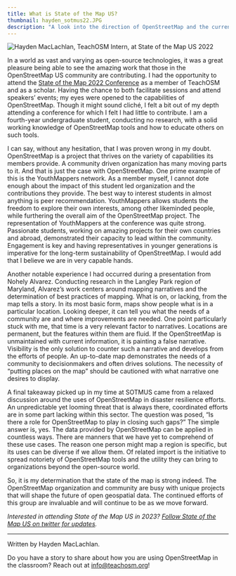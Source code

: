```yaml
---
title: What is State of the Map US?
thumbnail: hayden_sotmus22.JPG
description: "A look into the direction of OpenStreetMap and the current problems it is tackling."
---
```


![Hayden MacLachlan, TeachOSM Intern, at State of the Map US 2022](../../../assets/images/blog/hayden_sotmus22.JPG)

In a world as vast and varying as open-source technologies, it was a great pleasure being able to see the amazing work that those in the OpenStreetMap US community are contributing. I had the opportunity to attend the [State of the Map 2022 Conference](https://2022.stateofthemap.us/) as a member of TeachOSM and as a scholar. Having the chance to both facilitate sessions and attend speakers’ events; my eyes were opened to the capabilities of OpenStreetMap. Though it might sound cliché, I felt a bit out of my depth attending a conference for which I felt I had little to contribute. I am a fourth-year undergraduate student, conducting no research, with a solid working knowledge of OpenStreetMap tools and how to educate others on such tools.
 
I can say, without any hesitation, that I was proven wrong in my doubt. OpenStreetMap is a project that thrives on the variety of capabilities its members provide. A community driven organization has many moving parts to it. And that is just the case with OpenStreetMap. One prime example of this is the YouthMappers network. As a member myself, I cannot dote enough about the impact of this student led organization and the contributions they provide. The best way to interest students in almost anything is peer recommendation. YouthMappers allows students the freedom to explore their own interests, among other likeminded people, while furthering the overall aim of the OpenStreetMap project. The representation of YouthMappers at the conference was quite strong. Passionate students, working on amazing projects for their own countries and abroad, demonstrated their capacity to lead within the community. Engagement is key and having representatives in younger generations is imperative for the long-term sustainability of OpenStreetMap. I would add that I believe we are in very capable hands.
 
Another notable experience I had occurred during a presentation from Nohely Alvarez. Conducting research in the Langley Park region of Maryland, Alvarez’s work centers around mapping narratives and the determination of best practices of mapping. What is on, or lacking, from the map tells a story. In its most basic form, maps show people what is in a particular location. Looking deeper, it can tell you what the needs of a community are and where improvements are needed. One point particularly stuck with me, that time is a very relevant factor to narratives. Locations are permanent, but the features within them are fluid. If the OpenStreetMap is unmaintained with current information, it is painting a false narrative. Visibility is the only solution to counter such a narrative and develops from the efforts of people. An up-to-date map demonstrates the needs of a community to decisionmakers and often drives solutions. The necessity of “putting places on the map” should be cautioned with what narrative one desires to display.
 
A final takeaway picked up in my time at SOTMUS came from a relaxed discussion around the uses of OpenStreetMap in disaster resilience efforts. An unpredictable yet looming threat that is always there, coordinated efforts are in some part lacking within this sector. The question was posed, “Is there a role for OpenStreetMap to play in closing such gaps?” The simple answer is, yes. The data provided by OpenStreetMap can be applied in countless ways. There are manners that we have yet to comprehend of these use cases. The reason one person might map a region is specific, but its uses can be diverse if we allow them. Of related import is the initiative to spread notoriety of OpenStreetMap tools and the utility they can bring to organizations beyond the open-source world.
  
So, it is my determination that the state of the map is strong indeed. The OpenStreetMap organization and community are busy with unique projects that will shape the future of open geospatial data. The continued efforts of this group are invaluable and will continue to be as we move forward.

*Interested in attending State of the Map US in 2023? [Follow State of the Map US on twitter for updates](https://twitter.com/sotmus).*

---

Written by Hayden MacLachlan.

Do you have a story to share about how you are using OpenStreetMap in the classroom? Reach out at info@teachosm.org!
